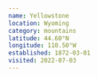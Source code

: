 ```yaml
---
name: Yellowstone
location: Wyoming
category: mountains
latitude: 44.60°N
longitude: 110.50°W
established: 1872-03-01
visited: 2022-07-03
---
```

